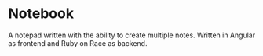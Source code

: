 # Notebook #
A notepad written with the ability to create multiple notes. Written in Angular as frontend and Ruby on Race as backend.
 